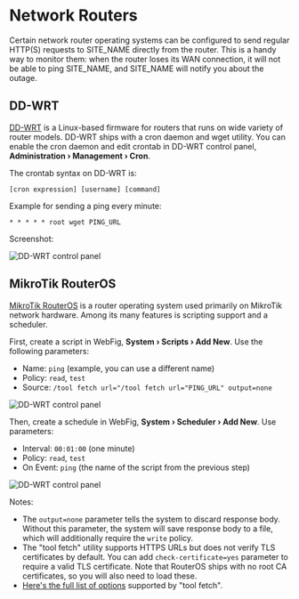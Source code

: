 # Network Routers

Certain network router operating systems can be configured to send regular HTTP(S)
requests to SITE_NAME directly from the router. This is a handy way to monitor them: when
the router loses its WAN connection, it will not be able to ping SITE_NAME, and SITE_NAME
will notify you about the outage.

## DD-WRT

[DD-WRT](https://dd-wrt.com/) is a Linux-based firmware for routers that runs on wide
variety of router models. DD-WRT ships with a cron daemon and wget utility. You can
enable the cron daemon and edit crontab in DD-WRT control panel,
**Administration › Management › Cron**.

The crontab syntax on DD-WRT is:

    [cron expression] [username] [command]

Example for sending a ping every minute:

    * * * * * root wget PING_URL

Screenshot:

![DD-WRT control panel](IMG_URL/ddwrt.png)

## MikroTik RouterOS

[MikroTik RouterOS](https://mikrotik.com/software) is a router operating system used
primarily on MikroTik network hardware. Among its many features is scripting support
and a scheduler.

First, create a script in WebFig, **System › Scripts › Add New**. Use the following
parameters:

* Name: `ping` (example, you can use a different name)
* Policy: `read`, `test`
* Source: `/tool fetch url="/tool fetch url="PING_URL" output=none`

![DD-WRT control panel](IMG_URL/routeros1.png)

Then, create a schedule in WebFig, **System › Scheduler › Add New**. Use parameters:

* Interval: `00:01:00` (one minute)
* Policy: `read`, `test`
* On Event: `ping` (the name of the script from the previous step)

![DD-WRT control panel](IMG_URL/routeros2.png)

Notes:

* The `output=none` parameter tells the system to discard response body. Without
  this parameter, the system will save response body to a file, which will additionally
  require the `write` policy.
* The "tool fetch" utility supports HTTPS URLs but does not verify TLS certificates
  by default. You can add `check-certificate=yes` parameter to require a valid TLS
  certificate. Note that RouterOS ships with no root CA certificates, so you will
  also need to load these.
* [Here's the full list of options](https://wiki.mikrotik.com/wiki/Manual:Tools/Fetch)
  supported by "tool fetch".



